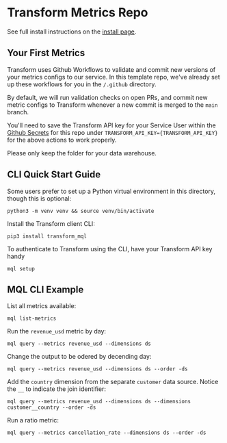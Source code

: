 # Transform Metrics Repo
See full install instructions on the [install page](https://app.transformdata.io/install).

## Your First Metrics
Transform uses Github Workflows to validate and commit new versions of your metrics configs to our service. In this template repo, we've already set up these workflows for you in the `/.github` directory.

By default, we will run validation checks on open PRs, and commit new metric configs to Transform whenever a new commit is merged to the `main` branch.

You'll need to save the Transform API key for your Service User within the [Github Secrets](https://docs.github.com/en/actions/security-guides/encrypted-secrets#creating-encrypted-secrets-for-a-repository) for this repo under `TRANSFORM_API_KEY={TRANSFORM_API_KEY}` for the above actions to work properly.

Please only keep the folder for your data warehouse.

## CLI Quick Start Guide
Some users prefer to set up a Python virtual environment in this directory, though this is optional:
```
python3 -m venv venv && source venv/bin/activate
```

Install the Transform client CLI:
```
pip3 install transform_mql
```

To authenticate to Transform using the CLI, have your Transform API key handy
```
mql setup
```

## MQL CLI Example
List all metrics available:
```
mql list-metrics
```

Run the `revenue_usd` metric by day:
```
mql query --metrics revenue_usd --dimensions ds
```

Change the output to be odered by decending day:
```
mql query --metrics revenue_usd --dimensions ds --order -ds
```

Add the `country` dimension from the separate `customer` data source. Notice the `__` to indicate the join identifier:
```
mql query --metrics revenue_usd --dimensions ds --dimensions customer__country --order -ds
```

Run a ratio metric:
```
mql query --metrics cancellation_rate --dimensions ds --order -ds